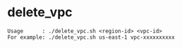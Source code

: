 # delete_vpc
```
Usage      : ./delete_vpc.sh <region-id> <vpc-id>
For example: ./delete_vpc.sh us-east-1 vpc-xxxxxxxxxx
```